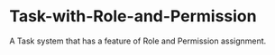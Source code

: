 # Task-with-Role-and-Permission
A Task system that has a feature of Role and Permission assignment.
